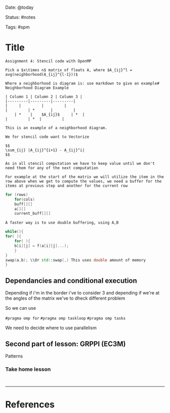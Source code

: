 Date: @today

Status: #notes

Tags: #spm

# Title

```ad-important
Assignment 4: Stencil code with OpenMP

Pick a $x\times n$ matrix of floats A, where $A_{ij}^l = avg(neighborhood(A_{ij}^{l-1}))$

Where a neighborhood is diagram is: use markdown to give an example# Neighborhood Diagram Example

| Column 1 | Column 2 | Column 3 |
|---------|---------|---------|
|     |         |         |
|         | *       |         |
	| *    |    $A_{ij}$     | *  |
|         | *  |         |

This is an example of a neighborhood diagram.

We for stencil code want to Vectorize

$$
\sum_{ij} |A_{ij}^{i+1} - A_{ij}^i|
$$

As in all stencil computation we have to keep value until we don't need them for any of the next computation

For example at the start of the matrix we will utilize the item in the row above when we get to compute the values, we need a buffer for the items at previous step and another for the current row
```
```c++
for (rows)
	for(cols)
	buff[][]
	a[][]
	current_buff[][]
```

```ad-important
A faster way is to use double buffering, using A,B

```
```c++
while(){
for( ){
	for( ){
	b[i][j] = f(a[i][j]...);
	}
}
swap(a,b); \\Or std::swap(,) This uses double amount of memory
}
```

## Dependancies and conditional execution

Depending if i'm in the border i've to consider 3 and depending if we're at the angles of the matrix we've to dheck different problem

So we can use 

`#pragma omp for`
`#pragma omp taskloop`
`#pragma omp tasks`

We need to decide where to use parallelism


## Second part of lesson: GRPPI (EC3M)

Patterns

### Take home lesson

```ad-summary


```


---
# References

